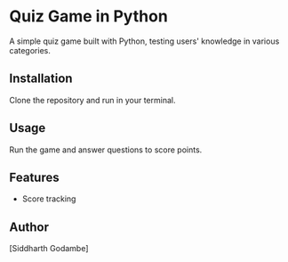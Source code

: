 Quiz Game in Python
=====================

A simple quiz game built with Python, testing users' knowledge in various categories.

Installation
------------

Clone the repository and run in your terminal.

Usage
-----

Run the game and answer questions to score points.

Features
--------
* Score tracking

Author
------

[Siddharth Godambe]
